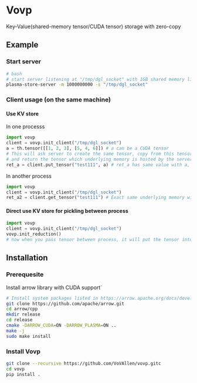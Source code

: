 # Vovp
Key-Value(shared-memory tensor/CUDA tensor) storage with zero-copy

## Example
### Start server
```bash
# bash
# start server listening at "/tmp/dgl_socket" with 1GB shared memory limit 
plasma-store-server -m 1000000000 -s "/tmp/dgl_socket"
```
### Client usage (on the same machine)
#### Use KV store
In one processs
```python
import vovp
client = vovp.init_client("/tmp/dgl_socket")
a = th.tensor([[1, 2, 3], [5, 4, 6]]) # a can be a CUDA tensor
# This will ask server to create the same tensor, copy from this tensor
# and return the tensor which underlying memory is hosted by the server process
ret_a = client.put_tensor("test111", a) # ret_a has same value with a, but holding memory allocated by server process 
```
In another process
```python
import vovp
client = vovp.init_client("/tmp/dgl_socket")
ret_a2 = client.get_tensor("test111") # Exact same underlying memory with ret_a
```

#### Direct use KV store for pickling between process
```python
import vovp
client = vovp.init_client("/tmp/dgl_socket")
vovp.init_reduction()
# now when you pass tensor between process, it will put the tensor into kv store and get tensor in another process
```

## Installation
### Prerequesite
Install arrow library with CUDA support`
```bash
# Install system packages listed in https://arrow.apache.org/docs/developers/cpp/building.html if needed
git clone https://github.com/apache/arrow.git
cd arrow/cpp
mkdir release
cd release
cmake -DARROW_CUDA=ON -DARROW_PLASMA=ON ..
make -j
sudo make install
```
### Install Vovp
```bash
git clone --recursive https://github.com/VoVAllen/vovp.gitc
cd vovp
pip install .
```
